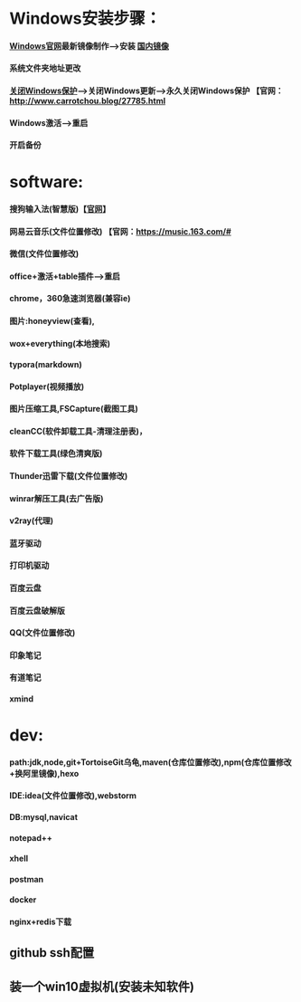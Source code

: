 # Windows安装步骤：
#### [Windows官网](https://www.microsoft.com/zh-cn/software-download/windows10)最新镜像制作-->安装 [国内镜像](https://msdn.itellyou.cn)
#### 系统文件夹地址更改
#### [关闭Windows保护](https://github.com/phoenixtree2poplar/release-tools-v2/releases/tag/关闭保护)-->关闭Windows更新-->永久关闭Windows保护 【官网：http://www.carrotchou.blog/27785.html
#### Windows激活-->重启
#### 开启备份
# software:
#### 搜狗输入法(智慧版)【[官网](https://pinyin.sogou.com/zhihui/)】
#### 网易云音乐(文件位置修改)                          【官网：https://music.163.com/#
#### 微信(文件位置修改)
#### office+激活+table插件-->重启
#### chrome，360急速浏览器(兼容ie)
#### 图片:honeyview(查看),
#### wox+everything(本地搜索)
#### typora(markdown)
#### Potplayer(视频播放)
#### 图片压缩工具,FSCapture(截图工具)
#### cleanCC(软件卸载工具-清理注册表)，
#### 软件下载工具(绿色清爽版)
#### Thunder迅雷下载(文件位置修改)
#### winrar解压工具(去广告版)
#### v2ray(代理)
#### 蓝牙驱动
#### 打印机驱动
#### 百度云盘
#### 百度云盘破解版
#### QQ(文件位置修改)
#### 印象笔记
#### 有道笔记
#### xmind
# dev:
#### path:jdk,node,git+TortoiseGit乌龟,maven(仓库位置修改),npm(仓库位置修改+换阿里镜像),hexo
#### IDE:idea(文件位置修改),webstorm
#### DB:mysql,navicat
#### notepad++
#### xhell
#### postman
#### docker
#### nginx+redis下载
## github  ssh配置
## 装一个win10虚拟机(安装未知软件)